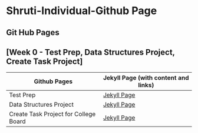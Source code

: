 # Shruti-Individual-Github Page

## Git Hub Pages

## [Week 0 - Test Prep, Data Structures Project, Create Task Project]

| Github Pages | Jekyll Page (with content and links)                                                               | 
| --- |----------------------------------------------------------------------------------------------------|
| Test Prep | [Jekyll Page](https://shrutiapcsp.github.io/Individual-Algorithmic-Project/TestPrep)               |
| Data Structures Project | [Jekyll Page](https://shrutiapcsp.github.io/Individual-Algorithmic-Project/DataStructuresProject) | 
| Create Task Project for College Board | [Jekyll Page](https://shrutiapcsp.github.io/Individual-Algorithmic-Project/CreateTask)            
